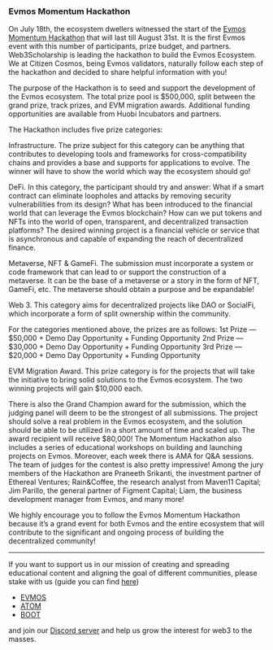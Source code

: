 ### Evmos Momentum Hackathon

On July 18th, the ecosystem dwellers witnessed the start of the [Evmos Momentum Hackathon](https://momentumhack.evmos.org/) that will last till August 31st. It is the first Evmos event with this number of participants, prize budget, and partners. Web3Scholarship is leading the hackathon to build the Evmos Ecosystem. We at Citizen Cosmos, being Evmos validators, naturally follow each step of the hackathon and decided to share helpful information with you!

The purpose of the Hackathon is to seed and support the development of the Evmos ecosystem. The total prize pool is $500,000, split between the grand prize, track prizes, and EVM migration awards. Additional funding opportunities are available from Huobi Incubators and partners. 

The Hackathon includes five prize categories:

Infrastructure. The prize subject for this category can be anything that contributes to developing tools and frameworks for cross-compatibility chains and provides a base and supports for applications to evolve. The winner will have to show the world which way the ecosystem should go!

DeFi. In this category, the participant should try and answer: What if a smart contract can eliminate loopholes and attacks by removing security vulnerabilities from its design? What has been introduced to the financial world that can leverage the Evmos blockchain? How can we put tokens and NFTs into the world of open, transparent, and decentralized transaction platforms? The desired winning project is a financial vehicle or service that is asynchronous and capable of expanding the reach of decentralized finance. 

Metaverse, NFT & GameFi. The submission must incorporate a system or code framework that can lead to or support the construction of a metaverse. It can be the base of a metaverse or a story in the form of NFT, GameFi, etc. The metaverse should obtain a purpose and be expandable!

Web 3. This category aims for decentralized projects like DAO or SocialFi, which incorporate a form of split ownership within the community. 

For the categories mentioned above, the prizes are as follows:
1st Prize — $50,000 + Demo Day Opportunity + Funding Opportunity
2nd Prize — $30,000 + Demo Day Opportunity + Funding Opportunity
3rd Prize — $20,000 + Demo Day Opportunity + Funding Opportunity

EVM Migration Award. This prize category is for the projects that will take the initiative to bring solid solutions to the Evmos ecosystem. The two winning projects will gain $10,000 each. 

There is also the Grand Champion award for the submission, which the judging panel will deem to be the strongest of all submissions. The project should solve a real problem in the Evmos ecosystem, and the solution should be able to be utilized in a short amount of time and scaled up. The award recipient will receive $80,000! 
The Momentum Hackathon also includes a series of educational workshops on building and launching projects on Evmos. Moreover, each week there is AMA for Q&A sessions. 
The team of judges for the contest is also pretty impressive! Among the jury members of the Hackathon are Praneeth Srikanti, the investment partner of Ethereal Ventures; Rain&Coffee, the research analyst from Maven11 Capital; Jim Parillo, the general partner of Figment Capital; Liam, the business development manager from Evmos, and many more! 

We highly encourage you to follow the Evmos Momentum Hackathon because it’s a grand event for both Evmos and the entire ecosystem that will contribute to the significant and ongoing process of building the decentralized community! 

------------------------------------------------------------------------------------------------------------------------------------------------------------------
If you want to support us in our mission of creating and spreading educational content and aligning the goal of different communities, please stake with us (guide you can find [here](https://www.citizencosmos.space/staking)) 
- [EVMOS](https://www.mintscan.io/evmos/validators/evmosvaloper1mtwvpdd57gpkyejd566s24afr9zm5ryq8gwpvj) 
- [ATOM](https://www.mintscan.io/cosmos/validators/cosmosvaloper1e859xaue4k2jzqw20cv6l7p3tmc378pc3k8g2u) 
- [BOOT](https://cyb.ai/network/bostrom/hero/bostromvaloper1f7nx65pmayfenpfwzwaamwas4ygmvalqj6dz5r)

and join our [Discord server](https://discord.gg/kJaG3EucCX) and help us grow the interest for web3 to the masses.
